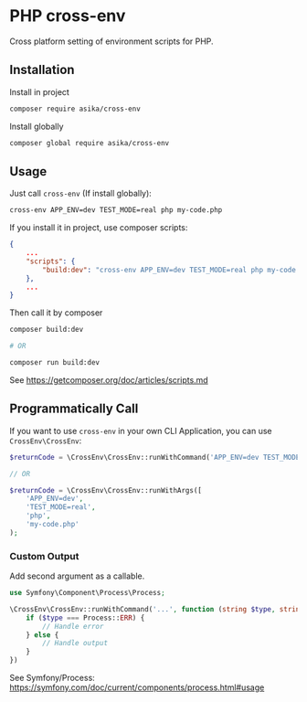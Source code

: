 # PHP cross-env

Cross platform setting of environment scripts for PHP.

## Installation

Install in project

```bash
composer require asika/cross-env
```

Install globally

```bash
composer global require asika/cross-env
```

## Usage

Just call `cross-env` (If install globally):

```bash
cross-env APP_ENV=dev TEST_MODE=real php my-code.php
```

If you install it in project, use composer scripts:

```json
{
    ...
    "scripts": {
        "build:dev": "cross-env APP_ENV=dev TEST_MODE=real php my-code.php"
    },
    ...
}
```

Then call it by composer

```bash
composer build:dev

# OR

composer run build:dev
```

See https://getcomposer.org/doc/articles/scripts.md

## Programmatically Call

If you want to use `cross-env` in your own CLI Application, you can use `CrossEnv\CrossEnv`:

```php
$returnCode = \CrossEnv\CrossEnv::runWithCommand('APP_ENV=dev TEST_MODE=real php my-code.php');

// OR

$returnCode = \CrossEnv\CrossEnv::runWithArgs([
    'APP_ENV=dev',
    'TEST_MODE=real',
    'php',
    'my-code.php'
);
```

### Custom Output

Add second argument as a callable.

```php
use Symfony\Component\Process\Process;

\CrossEnv\CrossEnv::runWithCommand('...', function (string $type, string $buffer) {
    if ($type === Process::ERR) {
        // Handle error
    } else {
        // Handle output
    }
})
```

See Symfony/Process: https://symfony.com/doc/current/components/process.html#usage
